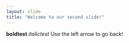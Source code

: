```yaml
---
layout: slide
title: "Welcome to our second slide!"
---
```

**boldtest** *italictest*
Use the left arrow to go back!
